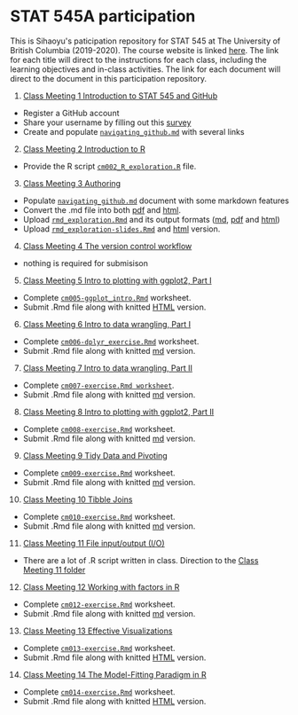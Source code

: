 # STAT 545A participation

This is Sihaoyu's paticipation repository for STAT 545 at The University of British Columbia (2019-2020). The course website is linked [here](https://stat545.stat.ubc.ca/). The link for each title will direct to the instructions for each class, including the learning objectives and in-class activities. The link for each document will direct to the document in this participation repository.

1. [Class Meeting 1 Introduction to STAT 545 and GitHub](https://stat545guidebook.netlify.com/introduction-to-stat-545-and-github.html)
- Register a GitHub account
- Share your username by filling out this [survey](https://ubc.ca1.qualtrics.com/jfe/form/SV_8jKz3FaT7w5EHfT)
- Create and populate [`navigating_github.md`](https://github.com/Sihaoyu1220/STAT545-participation/blob/master/cm001/navigating_github.md) with several links
2. [Class Meeting 2 Introduction to R](https://stat545guidebook.netlify.com/introduction-to-r.html)
- Provide the R script [`cm002_R_exploration.R`](https://github.com/Sihaoyu1220/STAT545-participation/blob/master/cm002/cm002-rexploration.R) file. 
3. [Class Meeting 3 Authoring](https://stat545guidebook.netlify.com/authoring.html)
- Populate [`navigating_github.md`](https://github.com/Sihaoyu1220/STAT545-participation/blob/master/cm003/navigating_github.md) document with some markdown features
- Convert the .md file into both [pdf](https://github.com/Sihaoyu1220/STAT545-participation/blob/master/cm003/navigating_github.pdf) and [html](https://sihaoyu1220.github.io/STAT545-participation/cm003/navigating_github.html).
- Upload [`rmd_exploration.Rmd`](https://github.com/Sihaoyu1220/STAT545-participation/blob/master/cm003/rmd_exploration.Rmd) and its output formats ([md](https://github.com/Sihaoyu1220/STAT545-participation/blob/master/cm003/rmd_exploration.md), [pdf](https://github.com/Sihaoyu1220/STAT545-participation/blob/master/cm003/rmd_exploration.pdf) and [html](https://sihaoyu1220.github.io/STAT545-participation/cm003/rmd_exploration.html))
- Upload [`rmd_exploration-slides.Rmd`](https://github.com/Sihaoyu1220/STAT545-participation/blob/master/cm003/Rmd_exploration-slides.Rmd) and [html](https://sihaoyu1220.github.io/STAT545-participation/cm003/Rmd_exploration-slides.html) version.
4. [Class Meeting 4 The version control workflow](https://stat545guidebook.netlify.com/the-version-control-workflow.html)
- nothing is required for submisison
5. [Class Meeting 5 Intro to plotting with ggplot2, Part I](https://stat545guidebook.netlify.com/intro-to-plotting-with-ggplot2-part-i.html)
- Complete [`cm005-ggplot_intro.Rmd`](https://github.com/Sihaoyu1220/STAT545-participation/blob/master/cm005/cm005-ggplot_intro.Rmd) worksheet.
- Submit .Rmd file along with knitted [HTML](https://sihaoyu1220.github.io/STAT545-participation/cm005/cm005-ggplot_intro.html) version.
6. [Class Meeting 6 Intro to data wrangling, Part I](https://stat545guidebook.netlify.com/intro-to-data-wrangling-part-i.html)
- Complete [`cm006-dplyr_exercise.Rmd`](https://github.com/Sihaoyu1220/STAT545-participation/blob/master/cm006/cm006_dplyr_exercise.Rmd) worksheet.
- Submit .Rmd file along with knitted [md](https://github.com/Sihaoyu1220/STAT545-participation/blob/master/cm006/cm006_dplyr_exercise.md) version.
7. [Class Meeting 7 Intro to data wrangling, Part II](https://stat545guidebook.netlify.com/intro-to-data-wrangling-part-ii.html)
- Complete [`cm007-exercise.Rmd worksheet`](https://github.com/Sihaoyu1220/STAT545-participation/blob/master/cm007/cm007-exercise.Rmd). 
- Submit .Rmd file along with knitted [md](https://github.com/Sihaoyu1220/STAT545-participation/blob/master/cm007/cm007-exercise.md) version.
8. [Class Meeting 8 Intro to plotting with ggplot2, Part II](https://stat545guidebook.netlify.com/intro-to-plotting-with-ggplot2-part-ii.html)
- Complete [`cm008-exercise.Rmd`](https://github.com/Sihaoyu1220/STAT545-participation/blob/master/cm008/cm008-exercise.Rmd) worksheet.
- Submit .Rmd file along with knitted [md](https://github.com/Sihaoyu1220/STAT545-participation/blob/master/cm008/cm008-exercise.Rmd) version.
9. [Class Meeting 9 Tidy Data and Pivoting](https://stat545guidebook.netlify.com/tidy-data-and-pivoting.html)
- Complete [`cm009-exercise.Rmd`](https://github.com/Sihaoyu1220/STAT545-participation/blob/master/cm009/cm009-exercise.Rmd) worksheet. 
- Submit .Rmd file along with knitted [md](https://github.com/Sihaoyu1220/STAT545-participation/blob/master/cm009/cm009-exercise.Rmd) version.
10. [Class Meeting 10 Tibble Joins](https://stat545guidebook.netlify.com/tibble-joins.html)
- Complete [`cm010-exercise.Rmd`](https://github.com/Sihaoyu1220/STAT545-participation/blob/master/cm010/cm010-exercise.Rmd) worksheet.
- Submit .Rmd file along with knitted [md](https://github.com/Sihaoyu1220/STAT545-participation/blob/master/cm007/cm007-exercise.md) version.
11. [Class Meeting 11 File input/output (I/O)](https://stat545guidebook.netlify.com/file-inputoutput-io.html)
- There are a lot of .R script written in class. Direction to the [Class Meeting 11 folder](https://github.com/Sihaoyu1220/STAT545-participation/blob/master/cm011)
12. [Class Meeting 12 Working with factors in R](https://stat545guidebook.netlify.com/working-with-factors-in-r.html)
- Complete [`cm012-exercise.Rmd`](https://github.com/Sihaoyu1220/STAT545-participation/blob/master/cm012/cm012-exercise.Rmd) worksheet. 
- Submit .Rmd file along with knitted [md](https://github.com/Sihaoyu1220/STAT545-participation/blob/master/cm012/cm012-exercise.md) version.
13. [Class Meeting 13 Effective Visualizations](https://stat545guidebook.netlify.com/effective-visualizations.html)
- Complete [`cm013-exercise.Rmd`](https://github.com/Sihaoyu1220/STAT545-participation/blob/master/cm013/cm013-exercise.Rmd) worksheet.
- Submit .Rmd file along with knitted [HTML](https://sihaoyu1220.github.io/STAT545-participation/cm013/cm013-exercise.html) version.
14. [Class Meeting 14 The Model-Fitting Paradigm in R](https://stat545guidebook.netlify.com/the-model-fitting-paradigm-in-r.html)
- Complete [`cm014-exercise.Rmd`](https://github.com/Sihaoyu1220/STAT545-participation/blob/master/cm014/cm014-exercise.Rmd) worksheet.
- Submit .Rmd file along with knitted [HTML](https://sihaoyu1220.github.io/STAT545-participation/cm014/cm014-exercise.html) version.
